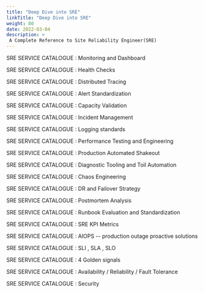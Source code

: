 ```yaml
---
title: "Deep Dive into SRE"
linkTitle: "Deep Dive into SRE"
weight: 80
date: 2022-03-04
description: >
 A Complete Reference to Site Reliability Engineer(SRE) 
---
```

SRE SERVICE CATALOGUE	: Monitoring and Dashboard

SRE SERVICE CATALOGUE	: Health Checks

SRE SERVICE CATALOGUE	: Distributed Tracing

SRE SERVICE CATALOGUE	: Alert Standardization

SRE SERVICE CATALOGUE	: Capacity Validation

SRE SERVICE CATALOGUE	: Incident Management

SRE SERVICE CATALOGUE	: Logging standards

SRE SERVICE CATALOGUE	: Performance Testing and Engineering

SRE SERVICE CATALOGUE	: Production Automated Shakeout

SRE SERVICE CATALOGUE	: Diagnostic Tooling and Toil Automation

SRE SERVICE CATALOGUE	: Chaos Engineering

SRE SERVICE CATALOGUE	: DR and Failover Strategy

SRE SERVICE CATALOGUE	: Postmortem Analysis

SRE SERVICE CATALOGUE	: Runbook Evaluation and Standardization

SRE SERVICE CATALOGUE	: SRE KPI Metrics

SRE SERVICE CATALOGUE	: AIOPS -- production outage proactive solutions

SRE SERVICE CATALOGUE	: SLI , SLA , SLO

SRE SERVICE CATALOGUE	: 4 Golden signals

SRE SERVICE CATALOGUE	: Availability / Reliability / Fault Tolerance

SRE SERVICE CATALOGUE	: Security                                                                                                                                            
